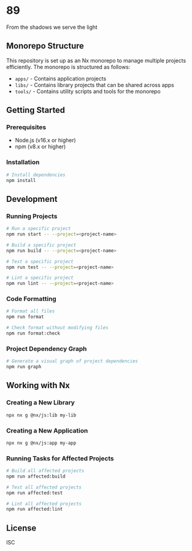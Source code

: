 # 89
From the shadows we serve the light

## Monorepo Structure

This repository is set up as an Nx monorepo to manage multiple projects efficiently. The monorepo is structured as follows:

- `apps/` - Contains application projects
- `libs/` - Contains library projects that can be shared across apps
- `tools/` - Contains utility scripts and tools for the monorepo

## Getting Started

### Prerequisites

- Node.js (v16.x or higher)
- npm (v8.x or higher)

### Installation

```bash
# Install dependencies
npm install
```

## Development

### Running Projects

```bash
# Run a specific project
npm run start -- --project=<project-name>

# Build a specific project
npm run build -- --project=<project-name>

# Test a specific project
npm run test -- --project=<project-name>

# Lint a specific project
npm run lint -- --project=<project-name>
```

### Code Formatting

```bash
# Format all files
npm run format

# Check format without modifying files
npm run format:check
```

### Project Dependency Graph

```bash
# Generate a visual graph of project dependencies
npm run graph
```

## Working with Nx

### Creating a New Library

```bash
npx nx g @nx/js:lib my-lib
```

### Creating a New Application

```bash
npx nx g @nx/js:app my-app
```

### Running Tasks for Affected Projects

```bash
# Build all affected projects
npm run affected:build

# Test all affected projects
npm run affected:test

# Lint all affected projects
npm run affected:lint
```

## License

ISC
